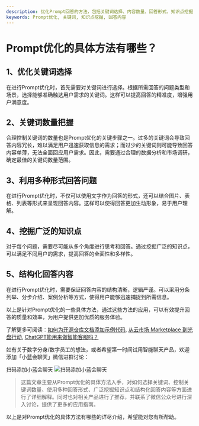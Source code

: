 ```yaml
---
description: 优化Prompt回答的方法，包括关键词选择、内容数量、回答形式、知识点挖掘和回答内容结构化。
keywords: Prompt优化, 关键词, 知识点挖掘, 回答内容
---
```

# Prompt优化的具体方法有哪些？

## 1、优化关键词选择
在进行Prompt优化时，首先需要对关键词进行选择。根据所需回答的问题类型和场景，选择能够准确触达用户需求的关键词。这样可以提高回答的精准度，增强用户满意度。

## 2、关键词数量把握
合理控制关键词的数量也是Prompt优化的关键步骤之一。过多的关键词会导致回答内容冗长，难以满足用户迅速获取信息的需求；而过少的关键词则可能导致回答内容单薄，无法全面回应用户需求。因此，需要通过合理的数据分析和市场调研，确定最佳的关键词数量范围。

## 3、利用多种形式回答问题
在进行Prompt优化时，不仅可以使用文字作为回答的形式，还可以结合图片、表格、列表等形式来呈现回答内容。这样可以使得回答更加生动形象，易于用户理解。

## 4、挖掘广泛的知识点
对于每个问题，需要尽可能从多个角度进行思考和回答。通过挖掘广泛的知识点，可以满足不同用户的需求，提高回答的全面性和多样性。

## 5、结构化回答内容
在进行Prompt优化时，需要保证回答内容的结构清晰，逻辑严谨。可以采用分条列举、分步介绍、案例分析等方式，使得用户能够迅速捕捉到所需信息。

以上是针对Prompt优化的一些具体方法，通过这些方法的应用，可以有效提升回答的质量和效率，为用户提供更加优质的服务体验。

了解更多可阅读：[如何为开源仓库文档添加示例代码](articles/product-and-technologies/how-to-add-code-snippets-to-gitbook-documents-for-open-source-projects.html), [从云市场 Marketplace 到光盘行动](articles/product-and-technologies/from-cloud-marketplace-to-compact-disk.html), [ChatGPT能用来做智能客服吗？](articles/product-and-technologies/how-to-implement-an-intelligent-customer-service-by-chatgpt.html)

如有关于数字分身/数字员工的想法，或者希望第一时间试用智能聊天产品，欢迎添加「小蓝会聊天」微信进群讨论：

扫码添加小蓝会聊天
![扫码添加小蓝会聊天](https://lanying.link/doc/xxxxx)

> 这篇文章主要从Prompt优化的具体方法入手，对如何选择关键词、控制关键词数量、使用多种回答形式、广泛挖掘知识点和结构化回答内容等方面进行了详细解释。同时也对相关产品进行了推荐，并联系了微信公众号进行深入讨论，提供了更多的应用指南。

以上是对Prompt优化的具体方法有哪些的详尽介绍，希望能对您有所帮助。
